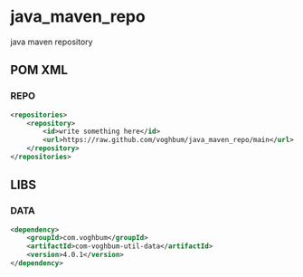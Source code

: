 # java_maven_repo
java maven repository

## POM XML

### REPO

```xml
<repositories>
 	<repository>
		<id>write something here</id>
		<url>https://raw.github.com/voghbum/java_maven_repo/main</url>
	</repository>
</repositories>
```

## LIBS
### DATA

```xml
<dependency>
	<groupId>com.voghbum</groupId>
	<artifactId>com-voghbum-util-data</artifactId>
	<version>4.0.1</version>
</dependency>
```
  
